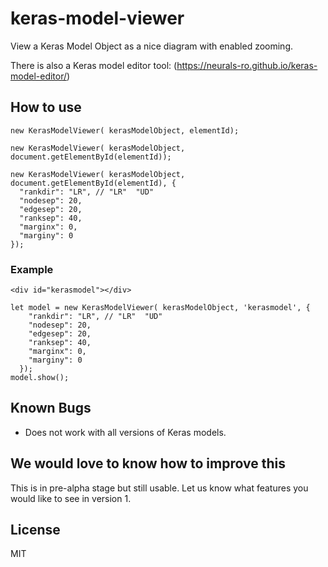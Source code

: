 # keras-model-viewer

View a Keras Model Object as a nice diagram with enabled zooming.

There is also a Keras model editor tool: (https://neurals-ro.github.io/keras-model-editor/)

## How to use

```
new KerasModelViewer( kerasModelObject, elementId);

new KerasModelViewer( kerasModelObject, document.getElementById(elementId));

new KerasModelViewer( kerasModelObject, document.getElementById(elementId), {
  "rankdir": "LR", // "LR"  "UD"
  "nodesep": 20,
  "edgesep": 20,
  "ranksep": 40,
  "marginx": 0,
  "marginy": 0
});

```


### Example

```
<div id="kerasmodel"></div>
```

```
let model = new KerasModelViewer( kerasModelObject, 'kerasmodel', {
    "rankdir": "LR", // "LR"  "UD"
    "nodesep": 20,
    "edgesep": 20,
    "ranksep": 40,
    "marginx": 0,
    "marginy": 0
  });
model.show();

```

## Known Bugs
- Does not work with all versions of Keras models.

## We would love to know how to improve this
This is in pre-alpha stage but still usable. Let us know what features you would like to see in version 1.

## License
MIT
